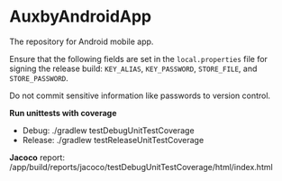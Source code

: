 # AuxbyAndroidApp

The repository for Android mobile app.

Ensure that the following fields are set in the `local.properties` file for signing the release build:
`KEY_ALIAS`, `KEY_PASSWORD`, `STORE_FILE`, and `STORE_PASSWORD`.

Do not commit sensitive information like passwords to version control.

**Run unittests with coverage**
- Debug: ./gradlew testDebugUnitTestCoverage 
- Release: ./gradlew testReleaseUnitTestCoverage

**Jacoco** report: /app/build/reports/jacoco/testDebugUnitTestCoverage/html/index.html